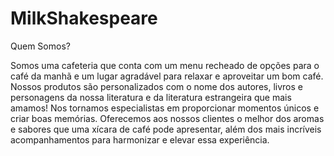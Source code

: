# MilkShakespeare

Quem Somos? 

Somos uma cafeteria que conta com um menu recheado de opções para o café da manhã e um lugar agradável para relaxar e aproveitar um bom café. Nossos produtos são personalizados com o nome dos autores, livros e personagens da nossa literatura e da literatura estrangeira que mais amamos! Nos tornamos especialistas em proporcionar momentos únicos e criar boas memórias. Oferecemos aos nossos clientes o melhor dos aromas e sabores que uma xícara de café pode apresentar, além dos mais incríveis acompanhamentos para harmonizar e elevar essa experiência.